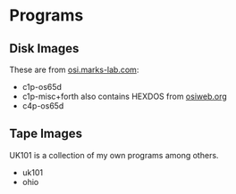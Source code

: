 Programs
========

Disk Images
-----------

These are from [osi.marks-lab.com](https://osi.marks-lab.com/software/osios5.html):
- c1p-os65d
- c1p-misc+forth	also contains HEXDOS from [osiweb.org](https://www.osiweb.org/software.html)
- c4p-os65d

Tape Images
-----------

UK101 is a collection of my own programs among others.
- uk101
- ohio
